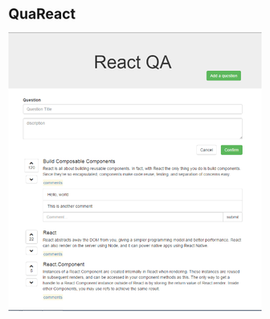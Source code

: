 # QuaReact

![image](https://raw.githubusercontent.com/wcyz666/myQuaReact/1303ddba8cfd64a1b0e39c4d906073a5d4c7f6a6/snapshot/QuaReact.png)